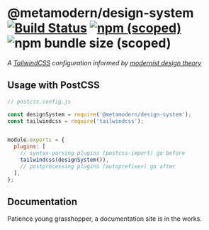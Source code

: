 # @metamodern/design-system [![Build Status](https://travis-ci.com/metamodern-design/design-system.svg?branch=master)](https://travis-ci.com/metamodern-design/design-system) [![npm (scoped)](https://img.shields.io/npm/v/@metamodern/design-system)](https://www.npmjs.com/package/@metamodern/design-system) ![npm bundle size (scoped)](https://img.shields.io/bundlephobia/min/@metamodern/design-system)

*A [TailwindCSS](https://tailwindcss.com/) configuration informed by [modernist design theory](https://medium.com/@bryanarchy/celebrating-karl-gerstner-b0ffbcf65c96)*

## Usage with PostCSS

```js
// postcss.config.js

const designSystem = require('@metamodern/design-system');
const tailwindcss = require('tailwindcss');


module.exports = {
  plugins: [
    // syntax-parsing plugins (postcss-import) go before
    tailwindcss(designSystem()),
    // postprocessing plugins (autoprefixer) go after
  ],
};

```

## Documentation

Patience young grasshopper, a documentation site is in the works.
